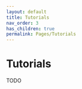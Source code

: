 ```yaml
---
layout: default
title: Tutorials
nav_order: 3
has_children: true
permalink: Pages/Tutorials
---
```


# Tutorials

TODO
